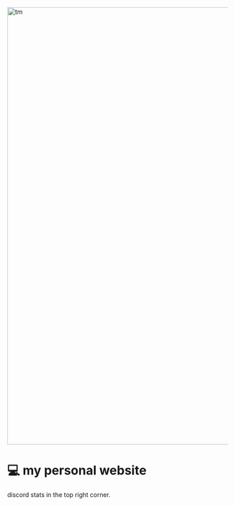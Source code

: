 <img src="https://files.catbox.moe/01irqh.png" alt="tm" width="1000"/>

# 💻 my personal website

discord stats in the top right corner.
